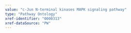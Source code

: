 ```yaml
---
value: "c-Jun N-terminal kinases MAPK signaling pathway"
type: "Pathway Ontology"
xref-identifier: "0000313"
xref-dataSource: "PW"
---
```


